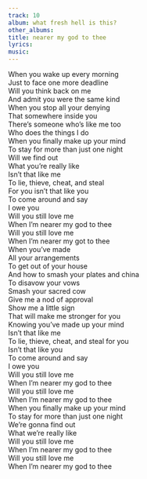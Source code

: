 ```yaml
---
track: 10
album: what fresh hell is this?
other_albums:
title: nearer my god to thee
lyrics: 
music: 
---
```

When you wake up every morning  
Just to face one more deadline  
Will you think back on me  
And admit you were the same kind  
When you stop all your denying  
That somewhere inside you  
There&rsquo;s someone who&rsquo;s like me too  
Who does the things I do  
When you finally make up your mind  
To stay for more than just one night  
Will we find out  
What you&rsquo;re really like  
Isn&rsquo;t that like me  
To lie, thieve, cheat, and steal  
For you isn&rsquo;t that like you  
To come around and say  
I owe you  
Will you still love me  
When I&rsquo;m nearer my god to thee  
Will you still love me  
When I&rsquo;m nearer my got to thee  
When you&rsquo;ve made  
All your arrangements  
To get out of your house  
And how to smash your plates and china  
To disavow your vows  
Smash your sacred cow  
Give me a nod of approval  
Show me a little sign  
That will make me stronger for you  
Knowing you&rsquo;ve made up your mind  
Isn&rsquo;t that like me  
To lie, thieve, cheat, and steal for you  
Isn&rsquo;t that like you  
To come around and say  
I owe you  
Will you still love me  
When I&rsquo;m nearer my god to thee  
Will you still love me  
When I&rsquo;m nearer my god to thee  
When you finally make up your mind  
To stay for more than just one night  
We&rsquo;re gonna find out  
What we&rsquo;re really like  
Will you still love me  
When I&rsquo;m nearer my god to thee  
Will you still love me  
When I&rsquo;m nearer my god to thee  
